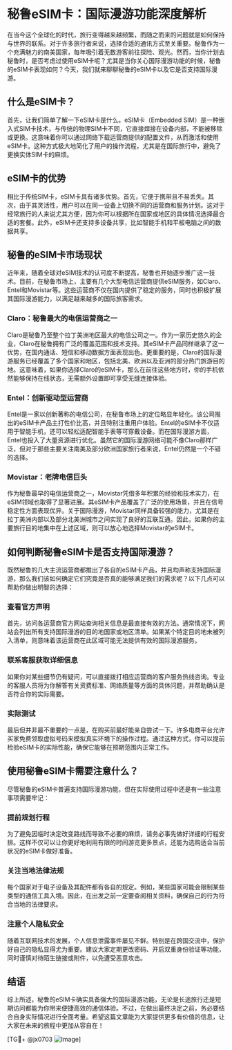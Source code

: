 # 秘鲁eSIM卡：国际漫游功能深度解析

在当今这个全球化的时代，旅行变得越来越频繁，而随之而来的问题就是如何保持与世界的联系。对于许多旅行者来说，选择合适的通讯方式至关重要。秘鲁作为一个充满魅力的南美国家，每年吸引着无数游客前往探险、观光。然而，当你计划去秘鲁时，是否考虑过使用eSIM卡呢？尤其是当你关心国际漫游功能的时候，秘鲁的eSIM卡表现如何？今天，我们就来聊聊秘鲁的eSIM卡以及它是否支持国际漫游。

## 什么是eSIM卡？

首先，让我们简单了解一下eSIM卡是什么。eSIM卡（Embedded SIM）是一种嵌入式SIM卡技术，与传统的物理SIM卡不同，它直接焊接在设备内部，不能被移除或更换。这意味着你可以通过网络下载运营商提供的配置文件，从而激活和使用eSIM卡。这种方式极大地简化了用户的操作流程，尤其是在国际旅行中，避免了更换实体SIM卡的麻烦。

## eSIM卡的优势

相比于传统SIM卡，eSIM卡具有诸多优势。首先，它便于携带且不易丢失。其次，由于其灵活性，用户可以在同一设备上切换不同的运营商和服务计划。这对于经常旅行的人来说尤其方便，因为你可以根据所在国家或地区的具体情况选择最合适的套餐。此外，eSIM卡还支持多设备共享，比如智能手机和平板电脑之间的数据共享。

## 秘鲁的eSIM卡市场现状

近年来，随着全球对eSIM技术的认可度不断提高，秘鲁也开始逐步推广这一技术。目前，在秘鲁市场上，主要有几个大型电信运营商提供eSIM服务，如Claro、Entel和Movistar等。这些运营商不仅在国内提供了稳定的服务，同时也积极扩展其国际漫游能力，以满足越来越多的国际旅客需求。

### Claro：秘鲁最大的电信运营商之一

Claro是秘鲁乃至整个拉丁美洲地区最大的电信公司之一。作为一家历史悠久的企业，Claro在秘鲁拥有广泛的覆盖范围和技术支持。其eSIM卡产品同样继承了这一优势，在国内通话、短信和移动数据方面表现出色。更重要的是，Claro的国际漫游服务已经覆盖了多个国家和地区，包括北美、欧洲以及亚洲的部分热门旅游目的地。这意味着，如果你选择Claro的eSIM卡，那么在前往这些地方时，你的手机依然能够保持在线状态，无需额外设置即可享受无缝连接体验。

### Entel：创新驱动型运营商

Entel是一家以创新著称的电信公司，在秘鲁市场上的定位略显年轻化。该公司推出的eSIM卡产品主打性价比高，并且特别注重用户体验。Entel的eSIM卡不仅适用于智能手机，还可以轻松适配智能手表等可穿戴设备。而在国际漫游方面，Entel也投入了大量资源进行优化。虽然它的国际漫游网络可能不像Claro那样广泛，但对于那些主要关注南美及部分欧洲国家旅行者来说，Entel仍然是一个不错的选择。

### Movistar：老牌电信巨头

作为秘鲁最早的电信运营商之一，Movistar凭借多年积累的经验和技术实力，在eSIM领域也取得了显著进展。其eSIM卡产品覆盖了广泛的使用场景，并且在信号稳定性方面表现优异。关于国际漫游，Movistar同样具备较强的能力，尤其是在拉丁美洲内部以及部分北美洲城市之间实现了良好的互联互通。因此，如果你的主要旅行目的地集中在上述区域，则可以放心地选择Movistar的eSIM卡。

## 如何判断秘鲁eSIM卡是否支持国际漫游？

既然秘鲁的几大主流运营商都推出了各自的eSIM卡产品，并且均声称支持国际漫游，那么我们该如何确定它们究竟是否真的能够满足我们的需求呢？以下几点可以帮助你做出明智的选择：

### 查看官方声明

首先，访问各运营商官方网站查询相关信息是最直接有效的方法。通常情况下，网站会列出所有支持国际漫游的目的地国家或地区清单。如果某个特定目的地未被列入清单，则意味着该运营商在此区域可能无法提供有效的国际漫游服务。

### 联系客服获取详细信息

如果你对某些细节仍有疑问，可以直接拨打相应运营商的客户服务热线咨询。专业的客服人员将为你解答有关资费标准、网络质量等方面的具体问题，并帮助确认是否符合你的实际需要。

### 实际测试

最后但并非最不重要的一点是，在购买前最好能亲自尝试一下。许多电商平台允许买家免费领取虚拟号码来模拟真实环境下的操作过程。通过这种方式，你可以提前检验eSIM卡的实际性能，确保它能够在预期范围内正常工作。

## 使用秘鲁eSIM卡需要注意什么？

尽管秘鲁的eSIM卡普遍支持国际漫游功能，但在实际使用过程中还是有一些注意事项需要牢记：

### 提前规划行程

为了避免因临时决定改变路线而导致不必要的麻烦，请务必事先做好详细的行程安排。这样不仅可以让你更好地利用有限的时间游览更多景点，还能为选购适合当前状况的eSIM卡做好准备。

### 关注当地法律法规

每个国家对于电子设备及其配件都有各自的规定。例如，某些国家可能会限制某些类型的通信工具入境。因此，在出发之前一定要查阅相关资料，确保自己的行为符合当地的法律要求。

### 注意个人隐私安全

随着互联网技术的发展，个人信息泄露事件屡见不鲜。特别是在跨国交流中，保护好自己的隐私显得尤为重要。建议大家定期更改密码、开启双重身份验证等功能，同时谨慎对待陌生链接或附件，以免遭受恶意攻击。

## 结语

综上所述，秘鲁的eSIM卡确实具备强大的国际漫游功能，无论是长途旅行还是短期访问都能为你带来便捷高效的通信体验。不过，在做出最终决定之前，务必要结合自身实际情况进行全面考量。希望这篇文章能为大家提供更多有价值的信息，让大家在未来的旅程中更加从容自在！

[TG💪+ @jx0703 ![Image](https://github.com/user-attachments/assets/dbca1d08-cadb-493c-b0ec-ad6f7a83f270)]